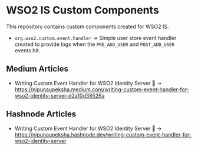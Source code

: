 # WSO2 IS Custom Components
This repository contains custom components created for WSO2 IS.
- `org.wso2.custom.event.handler` → Simple user store event handler created to provide logs when the `PRE_ADD_USER` and `POST_ADD_USER` events hit.

## Medium Articles
- Writing Custom Event Handler for WSO2 Identity Server 🔧 → https://nipunaupeksha.medium.com/writing-custom-event-handler-for-wso2-identity-server-d2a10d38526a

## Hashnode Articles
- Writing Custom Event Handler for WSO2 Identity Server 🔧 → https://nipunaupeksha.hashnode.dev/writing-custom-event-handler-for-wso2-identity-server
